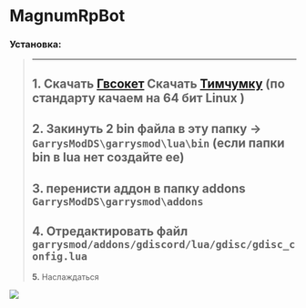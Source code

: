 # MagnumRpBot

### Установка:
>------------------------------------------------------------------------------------------------------------------
>
> **1.** Скачать [Гвсокет](https://github.com/FredyH/GWSockets/releases/latest)
> Скачать [Тимчумку](https://github.com/timschumi/gmod-chttp/releases/latest)  (по стандарту качаем на 64 бит Linux ) 
>------------------------------------------------------------------------------------------------------------------ 
> **2.** Закинуть 2 bin файла в эту папку -> `GarrysModDS\garrysmod\lua\bin`  (если папки bin в lua нет создайте ее)
>------------------------------------------------------------------------------------------------------------------ 
> **3.** перенисти аддон в папку addons `GarrysModDS\garrysmod\addons`
>------------------------------------------------------------------------------------------------------------------
> **4.** Отредактировать файл `garrysmod/addons/gdiscord/lua/gdisc/gdisc_config.lua`
>------------------------------------------------------------------------------------------------------------------ 
> **5.** Наслаждаться

<img src=https://i.imgur.com/Wl2xS7j.png>
